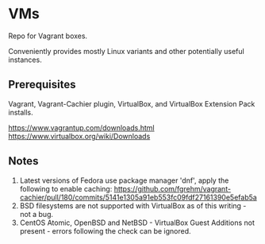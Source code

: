 # VMs
Repo for Vagrant boxes.

Conveniently provides mostly Linux variants and other potentially useful instances.

## Prerequisites

Vagrant, Vagrant-Cachier plugin, VirtualBox, and VirtualBox Extension Pack installs.

https://www.vagrantup.com/downloads.html
https://www.virtualbox.org/wiki/Downloads

## Notes

1. Latest versions of Fedora use package manager 'dnf', apply the following to enable caching:
https://github.com/fgrehm/vagrant-cachier/pull/180/commits/5141e1305a91eb553fc09fdf27161390e5efab5a
2. BSD filesystems are not supported with VirtualBox as of this writing - not a bug.
3. CentOS Atomic, OpenBSD and NetBSD - VirtualBox Guest Additions not present - errors following the check can be ignored.
